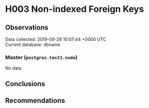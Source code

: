 # H003 Non-indexed Foreign Keys #

## Observations ##
Data collected: 2019-08-28 10:07:44 +0000 UTC  
Current database: dbname  

### Master (`postgres.test3.node`) ###


No data


## Conclusions ##


## Recommendations ##

